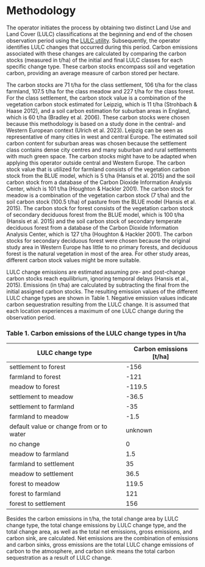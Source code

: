 # Methodology

The operator initiates the process by obtaining two distinct Land Use and Land Cover (LULC) classifications at the
beginning and end of the chosen observation period using
the [LULC utility](https://gitlab.gistools.geog.uni-heidelberg.de/climate-action/lulc-utility). Subsequently, the
operator identifies LULC changes that occurred during this period. Carbon emissions associated with these changes are
calculated by comparing the carbon stocks (measured in t/ha) of the initial and final LULC classes for each specific
change type. These carbon stocks encompass soil and vegetation carbon, providing an average measure of carbon stored per
hectare.

The carbon stocks are 71 t/ha for the class settlement, 106 t/ha for the class farmland, 107.5 t/ha for the class meadow
and 227 t/ha for the class forest. For the class settlement, the carbon stock value is a combination of the vegetation
carbon stock estimated for Leipzig, which is 11 t/ha (Strohbach & Haase 2012), and a soil carbon estimation for suburban
areas in England, which is 60 t/ha (Bradley et al. 2006). These carbon stocks were chosen because this methodology is
based on a study done in the central- and Western European context (Ulrich et al. 2023). Leipzig can be seen as
representative of many cities in west and central Europe. The estimated soil carbon content for suburban areas was
chosen because the settlement class contains dense city centres and many suburban and rural settlements with much green
space. The carbon stocks might have to be adapted when applying this operator outside central and Western Europe. The
carbon stock value that is utilized for farmland consists of the vegetation carbon stock from the BLUE model, which is 5
t/ha (Hansis et al. 2015) and the soil carbon stock from a database of the Carbon Dioxide Information Analysis Center,
which is 101 t/ha (Houghton & Hackler 2001). The carbon stock for meadow is a combination of the vegetation carbon
stock (7 t/ha) and the soil carbon stock (100.5 t/ha) of pasture from the BLUE model (Hansis et al. 2015). The carbon
stock for forest consists of the vegetation carbon stock of secondary deciduous forest from the BLUE model, which is 100
t/ha (Hansis et al. 2015) and the soil carbon stock of secondary temperate deciduous forest from a database of the
Carbon Dioxide Information Analysis Center, which is 127 t/ha (Houghton & Hackler 2001). The carbon stocks for secondary
deciduous forest were chosen because the original study area in Western Europe has little to no primary forests, and
deciduous forest is the natural vegetation in most of the area. For other study areas, different carbon stock values
might be more suitable.

LULC change emissions are estimated assuming pre- and post-change carbon stocks reach equilibrium, ignoring temporal
delays (Hansis et al., 2015). Emissions (in t/ha) are calculated by subtracting the final from the initial assigned
carbon stocks. The resulting emission values of the different LULC change types are shown in Table 1. Negative emission
values indicate carbon sequestration resulting from the LULC change. It is assumed that each location experiences a
maximum of one LULC change during the observation period.

### Table 1. Carbon emissions of the LULC change types in t/ha

| LULC change type                         | Carbon emissions [t/ha] |
|------------------------------------------|-------------------------|
| settlement to forest                     | -156                    |
| farmland to forest                       | -121                    |
| meadow to forest                         | -119.5                  |
| settlement to meadow                     | -36.5                   |
| settlement to farmland                   | -35                     |
| farmland to meadow                       | -1.5                    |
| default value or change from or to water | unknown                 |
| no change                                | 0                       |
| meadow to farmland                       | 1.5                     |
| farmland to settlement                   | 35                      |
| meadow to settlement                     | 36.5                    |
| forest to meadow                         | 119.5                   |
| forest to farmland                       | 121                     |
| forest to settlement                     | 156                     |

Besides the carbon emissions in t/ha, the total change area by LULC change type, the total change emissions by LULC
change type, and the total change area, as well as the total net emissions, gross emissions, and carbon sink, are
calculated. Net emissions are the combination of emissions and carbon sinks, gross emissions are the total LULC change
emissions of carbon to the atmosphere, and carbon sink means the total carbon sequestration as a result of LULC change.